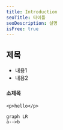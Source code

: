 ```yaml
---
title: Introduction
seoTitle: 타이틀
seoDescription: 설명
isFree: true
---
```


## 제목

- 내용1
- 내용2


#### 소제목

```
<p>hello</p>
```

```mermaid
graph LR
a-->b
```
